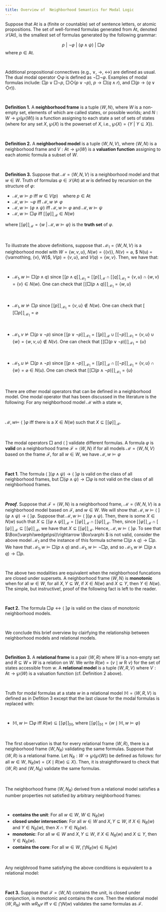 ```yaml
---
title: Overview of  Neighborhood Semantics for Modal Logic
---
```

 
<p >

Suppose that  $\mathsf{At}$ is a (finite or countable) set of sentence letters, or atomic propositions.  The set of well-formed formulas   generated from  $\mathsf{At}$, denoted $\mathcal{L}(\mathsf{At})$, is the smallest set of formulas generated by the following grammar: 

$$ 
p\ |\ \neg\varphi\ |\ (\varphi\wedge \psi)\ |\ \Box\varphi  
$$
where $p\in\mathsf{At}$.
</p>
<br/>
<p>

Additional propositional connectives (e.g., $\vee,\ \rightarrow,\ \leftrightarrow$) are defined as usual.  The dual modal operator $\Diamond\varphi$ is defined as $\neg\Box\neg\varphi$.   Examples of modal formulas include:  $\Box p\vee \Box\neg p$, $\Box\Diamond(p\vee \neg p)$, $p\rightarrow \Box(q\wedge r),$ and  $\Box(p\rightarrow (q\vee \Diamond r))$.  

</p>
<br/>

<p>

**Definition 1.** A **neighborhood frame** is a tuple $\langle W, N\rangle$, where $W$ is a non-empty set, elements of which are called states, or possible worlds; and $N:W\rightarrow\wp(\wp(W))$ is a function assigning to each state a set of sets of states (where for any set $X$, $\wp(X)$ is the powerset of $X$, i.e.,  $\wp(X)=\{Y\ |\ Y\subseteq X\}$).

</p>

<br/>

<p>

**Definition 2.** A  **neighborhood model** is a tuple $\langle W, N, V\rangle$,  where $\langle W, N\rangle$ is a neighborhood frame and  $V:\mathsf{At}\rightarrow\wp(W)$ is a **valuation function** assigning to each atomic formula a subset of $W$. 

</p>
<br/>
<p>

**Definition 3.** Suppose that  $\mathcal{M}=\langle W,N,V\rangle$ is a neighborhood model and that $w\in W$.  Truth of  formulas  $\varphi\in\mathcal{L}(\mathsf{At})$ at $w$ is defined by recursion on the structure of $\varphi$:

</p>


- $\mathcal{M},w\models p$ iff $w\in V(p)$&nbsp;&nbsp;&nbsp;&nbsp;where $p\in \mathsf{At}$
- $\mathcal{M},w\models\neg\varphi$ iff  $\mathcal{M},w\not\models \varphi$
- $\mathcal{M},w\models(\varphi\wedge\psi)$ iff $\mathcal{M},w\models \varphi$ and $\mathcal{M},w\models \psi$
- $\mathcal{M},w\models\Box\varphi$ iff $[\![\varphi]\!]_{\mathcal{M}}\in N(w)$

where $[\![\varphi]\!]_{\mathcal{M}}= \{w\ |\ \mathcal{M},w\models\varphi\}$ is the **truth set** of $\varphi$.

 
<br/>

<p> 

To illustrate the above definitions, suppose that $\mathcal{M}_1=\langle W, N, V\rangle$ is a neighborhood model with  $W=\{w,v, u\}$,  $N(w)=\{\{v\}\}$, $N(v) =\varnothing$, $ N(u) = \{\varnothing, \{v\}, W\}$,  $V(p)=\{v, u\}$, and $V(q)=\{w, v\}.$   Then, we have that: 

<br/>

- $\mathcal{M}_1, w\models\Box(p\wedge q)$ since $[\![p\wedge q]\!]_{\mathcal{M}_1} = [\![p]\!]_\mathcal{M}\cap [\![q]\!]_{\mathcal{M}_1} = \{v, u\}\cap \{w, v\} = \{v\}\in N(w)$.  One can check that $[\![\Box(p\wedge q)]\!]_{\mathcal{M}_1} = \{w, u\}$

<br/>

- $\mathcal{M}_1,w\not\models \Box p$ since $[\![p]\!]_{\mathcal{M}_1}=\{v,u\}\notin N(w)$.   One can check that $[\![\Box p]\!]_{\mathcal{M}_1} = \varnothing$

<br/>

- $\mathcal{M}_1,v\not\models \Box (p\vee\neg p)$ since $[\![p\vee\neg p]\!]_{\mathcal{M}_1} = [\![p]\!]_\mathcal{M} \cup [\![\neg p]\!]_{\mathcal{M}_1}=\{v,u\}\cup \{w\} = \{w, v, u\}\notin N(v)$.  One can check that  $[\![\Box (p\vee\neg p)]\!]_{\mathcal{M}_1} = \{u\}$

<br/>

- $\mathcal{M}_1,u\not\models \Box (p\wedge\neg p)$ since $[\![p\wedge\neg p]\!]_{\mathcal{M}_1} = [\![p]\!]_\mathcal{M} \cap [\![\neg p]\!]_{\mathcal{M}_1}=\{v,u\}\cap \{w\} = \varnothing\in N(u)$.   One can check that $[\![\Box (p\wedge\neg p)]\!]_{\mathcal{M}_1} = \{u\}$

</p>

<br/>

<p>

There are other modal operators that can be defined in a neighborhood model.  One modal operator that has been discussed in the literature is the following: For any neighborhood model $\mathcal{M}$ with a state $w$,

<br/>

$\mathcal{M},w\models\ \langle\ ]\varphi$ iff there is a $X\in N(w)$ such that $X\subseteq [\![\varphi]\!]_{\mathcal{M}}$.

</p>

<br/>


<p>

The modal operators $\Box$ and $\langle\ ]$ validate different formulas.  A formula $\varphi$ is **valid** on a neighborhood frame $\mathcal{F}=\langle W, N\rangle$ if for all models $\mathcal{M}=\langle W, N, V\rangle$ based on the frame $\mathcal{F}$, for all $w\in W$, we have $\mathcal{M}, w\models \varphi$


<br/>

**Fact 1**. The formula $\langle\ ](\varphi\wedge\psi)\rightarrow\langle\ ]\varphi$ is valid on the class of all neighborhood frames, but $\Box(\varphi\wedge\psi)\rightarrow\Box\varphi$ is not valid on the class of all neighborhood frames. 

<br/>

**_Proof_**.  Suppose that $\mathcal{F}=\langle W, N\rangle$ is a neighborhood frame,   $\mathcal{M}=\langle W, N, V\rangle$ is a neighborhood model based on $\mathcal{F}$, and $w\in W$.  We will show that $\mathcal{M}, w\models \langle\ ](\varphi\wedge\psi)\rightarrow\langle\ ]\varphi$.   Suppose that $\mathcal{M},w\models \langle\ ](\varphi\wedge\psi)$.   Then, there is some $X\in N(w)$ such that $X\subseteq [\![\varphi\wedge\psi]\!]_{\mathcal{M}} =  [\![\varphi]\!]_{\mathcal{M}}\cap [\![\psi]\!]_{\mathcal{M}}.$  Then, since $[\![\varphi]\!]_{\mathcal{M}}\cap [\![\psi]\!]_{\mathcal{M}}\subseteq[\![\varphi]\!]_{\mathcal{M}},$  we have that $X\subseteq [\![\varphi]\!]_{\mathcal{M}}.$   Hence,  $\mathcal{M},w\models \langle\ ]\varphi$.  To see that  $\Box(\varphi\wedge\psi)\rightarrow \Box\varphi $ is not valid, consider the above model $\mathcal{M}_1$ and the instance of this formula scheme $\Box(p\wedge q)\rightarrow \Box p$.   We have that $\mathcal{M}_1, w\models\Box(p\wedge q)$ and $\mathcal{M}_1, w\models\neg \Box p$, and so $\mathcal{M}_1,w\not\models \Box(p\wedge q)\rightarrow \Box p$. 

</p>
<br/>

The above two modalities are equivalent when the neighborhood funcations are closed under supersets.  A neighborhood frame $\langle W, N\rangle$ is **monotonic** when for all $w\in W$, for all $X, Y\subseteq W$, if $X\in N(w)$ and $X\subseteq Y$, then $Y\in N(w)$. The simple, but instructive!, proof of the following fact is left to the reader. 

<br/>

**Fact 2.** The formula $\Box\varphi\leftrightarrow\langle\ ] \varphi$ is valid on the class of monotonic neighborhood models.  

</p>

<br/>

<p>

We conclude this brief overview by clairfying the relationship between neighborhood models and relational models.

<br/>

**Definition 3.** A **relational frame** is a pair $\langle W, R\rangle$ where $W$ is a non-empty set and $R\subseteq W\times W$ is a relation on $W$.  We write $R(w) = \{v\mid w\mathrel{R} v\}$ for the set of states accessible from $w$.   A **relational model** is a tuple $\langle W, R, V\rangle$ where $V:\mathsf{At}\rightarrow\wp(W)$ is a valuation function (cf. Definition 2 above). 

<br/>

Truth for modal formulas at a state $w$ in a relational model $\mathbb{M}=\langle W, R, V\rangle$ is defined as in Defition 3 except that the last clause for the modal formulas is replaced with: 

<br/>

- $\mathbb{M}, w\models \Box\varphi$ iff $R(w)\subseteq [\![\varphi]\!]_\mathbb{M}$, where $[\![\varphi]\!]_\mathbb{M} = \{w\mid \mathbb{M}, w\models\varphi\}$

<br/>

The first observation is that for every relational frame $\langle W, R\rangle$, there is a neighborhood frame $\langle W, N_R\rangle$ validating the same formulas.    Suppose that $\langle W, R\rangle$ is a relational frame.  Let $N_R:W\rightarrow \wp(\wp(W))$ be defined as follows: for all $w\in W$, $N_R(w)=\{X\mid R(w)\subseteq X\}$.   Then, it is straightforward to check that $\langle W, R\rangle$ and $\langle W, N_R\rangle$ validate the same formulas.  

<br/>

The neighborhood frame $\langle W, N_R\rangle$ derived from a relational model satisfies a number properties not satisfied by arbitrary neighborhood frames: 

<br/>

- **contains the unit**: For all $w\in W$, $W\in N_R(w)$
- **closed under intersection**: For all $w\in W$ and $X, Y\subseteq W$, if $X\in N_R(w)$ and $Y\in N_R(w)$, then $X\cap Y\in N_R(w)$. 
- **monotonic**: For all $w\in W$ and $X, Y\subseteq W$, if $X\in N_R(w)$ and $X\subseteq Y$, then $Y\in N_R(w)$. 
- **contains the core**: For all $w\in W$, $\bigcap N_R(w)\in N_R(w)$

<br/>

Any neigbhrood frame satisfying the above conditions is equivalent to a relational model: 

<br/>

**Fact 3.** Suppose that $\mathcal{F}=\langle W, N\rangle$ contains the unit, is closed under conjunction, is monotonic and contains the core.  Then the relational model $\langle W, R_N\rangle$ with $w\mathrel{R_N} v$ iff $v\in\bigcap N(w)$ validates the same formulas as $\mathcal{F}$. 

